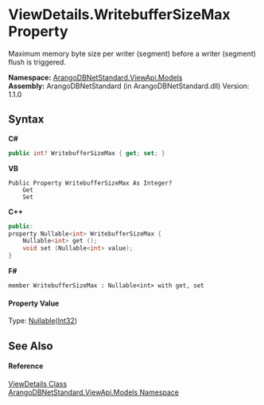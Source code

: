 # ViewDetails.WritebufferSizeMax Property 
 

Maximum memory byte size per writer (segment) before a writer (segment) flush is triggered.

**Namespace:**&nbsp;<a href="23bbeb16-c099-4f2c-4dad-2e67e1a19df4">ArangoDBNetStandard.ViewApi.Models</a><br />**Assembly:**&nbsp;ArangoDBNetStandard (in ArangoDBNetStandard.dll) Version: 1.1.0

## Syntax

**C#**<br />
``` C#
public int? WritebufferSizeMax { get; set; }
```

**VB**<br />
``` VB
Public Property WritebufferSizeMax As Integer?
	Get
	Set
```

**C++**<br />
``` C++
public:
property Nullable<int> WritebufferSizeMax {
	Nullable<int> get ();
	void set (Nullable<int> value);
}
```

**F#**<br />
``` F#
member WritebufferSizeMax : Nullable<int> with get, set

```


#### Property Value
Type: <a href="https://docs.microsoft.com/dotnet/api/system.nullable-1" target="_blank" rel="noopener noreferrer">Nullable</a>(<a href="https://docs.microsoft.com/dotnet/api/system.int32" target="_blank" rel="noopener noreferrer">Int32</a>)

## See Also


#### Reference
<a href="5e40ec8b-d467-c688-72b2-fc3e3e36d569">ViewDetails Class</a><br /><a href="23bbeb16-c099-4f2c-4dad-2e67e1a19df4">ArangoDBNetStandard.ViewApi.Models Namespace</a><br />